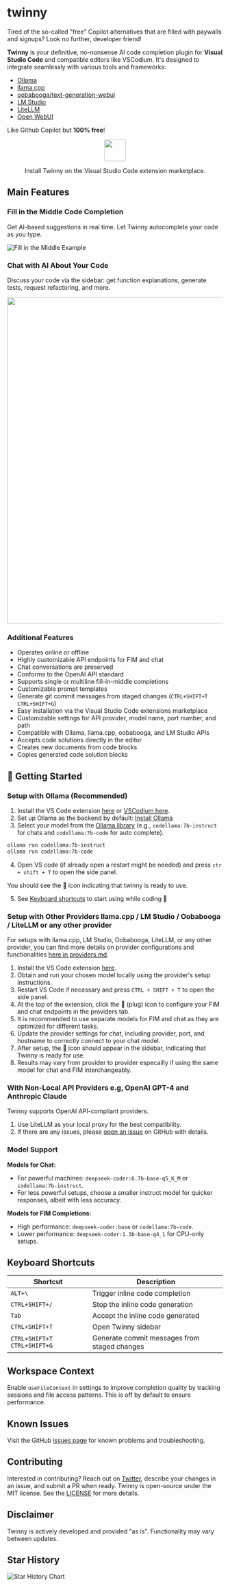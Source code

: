 # twinny

Tired of the so-called "free" Copilot alternatives that are filled with paywalls and signups? Look no further, developer friend!

**Twinny** is your definitive, no-nonsense AI code completion plugin for **Visual Studio Code** and compatible editors like VSCodium. It's designed to integrate seamlessly with various tools and frameworks:

- [Ollama](https://github.com/jmorganca/ollama)
- [llama.cpp](https://github.com/ggerganov/llama.cpp)
- [oobabooga/text-generation-webui](https://github.com/oobabooga/text-generation-webui)
- [LM Studio](https://github.com/lmstudio-ai)
- [LiteLLM](https://github.com/BerriAI/litellm)
- [Open WebUI](https://github.com/open-webui/open-webui)

Like Github Copilot but **100% free**!

<div align="center">
    <a href="https://marketplace.visualstudio.com/items?itemName=rjmacarthy.twinny">
      <img src="https://code.visualstudio.com/assets/images/code-stable.png" height="50" />
    </a>
    <p>
      Install Twinny on the Visual Studio Code extension marketplace.
    </p>
</div>

## Main Features

### Fill in the Middle Code Completion

Get AI-based suggestions in real time. Let Twinny autocomplete your code as you type.

![Fill in the Middle Example](https://github.com/rjmacarthy/twinny/assets/5537428/69f567c0-2700-4474-b621-6099255bc87b)

### Chat with AI About Your Code

Discuss your code via the sidebar: get function explanations, generate tests, request refactoring, and more.

<img src="https://github.com/rjmacarthy/twinny/assets/5537428/a5c5bb34-60f6-41f6-8226-c62cf4c17c1d" width="760"/>

### Additional Features

- Operates online or offline
- Highly customizable API endpoints for FIM and chat
- Chat conversations are preserved
- Conforms to the OpenAI API standard
- Supports single or multiline fill-in-middle completions
- Customizable prompt templates
- Generate git commit messages from staged changes (`CTRL+SHIFT+T CTRL+SHIFT+G`)
- Easy installation via the Visual Studio Code extensions marketplace
- Customizable settings for API provider, model name, port number, and path
- Compatible with Ollama, llama.cpp, oobabooga, and LM Studio APIs
- Accepts code solutions directly in the editor
- Creates new documents from code blocks
- Copies generated code solution blocks

## 🚀 Getting Started

### Setup with Ollama (Recommended)

1. Install the VS Code extension [here](https://marketplace.visualstudio.com/items?itemName=rjmacarthy.twinny) or [VSCodium here](https://open-vsx.org/extension/rjmacarthy/twinny).
2. Set up Ollama as the backend by default: [Install Ollama](https://ollama.com/)
3. Select your model from the [Ollama library](https://ollama.com/library) (e.g., `codellama:7b-instruct` for chats and `codellama:7b-code` for auto complete).

```sh
ollama run codellama:7b-instruct
ollama run codellama:7b-code
```

4. Open VS code (if already open a restart might be needed) and press `ctr + shift + T` to open the side panel.

You should see the 🤖 icon indicating that twinny is ready to use.

5. See [Keyboard shortcuts](#keyboard-shortcuts) to start using while coding 🎉

### Setup with Other Providers llama.cpp / LM Studio / Oobabooga / LiteLLM or any other provider

For setups with llama.cpp, LM Studio, Oobabooga, LiteLLM, or any other provider, you can find more details on provider configurations and functionalities [here in providers.md](https://github.com/rjmacarthy/twinny/blob/main/docs/providers.md).

1. Install the VS Code extension [here](https://marketplace.visualstudio.com/items?itemName=rjmacarthy.twinny).
2. Obtain and run your chosen model locally using the provider's setup instructions.
3. Restart VS Code if necessary and press `CTRL + SHIFT + T` to open the side panel.
4. At the top of the extension, click the 🔌 (plug) icon to configure your FIM and chat endpoints in the providers tab.
5. It is recommended to use separate models for FIM and chat as they are optimized for different tasks.
6. Update the provider settings for chat, including provider, port, and hostname to correctly connect to your chat model.
7. After setup, the 🤖 icon should appear in the sidebar, indicating that Twinny is ready for use.
8. Results may vary from provider to provider especailly if using the same model for chat and FIM interchangeably.

### With Non-Local API Providers e.g, OpenAI GPT-4 and Anthropic Claude

Twinny supports OpenAI API-compliant providers.

1. Use LiteLLM as your local proxy for the best compatibility.
2. If there are any issues, please [open an issue](https://github.com/rjmacarthy/twinny/issues/new/choose) on GitHub with details.

### Model Support

**Models for Chat:**
- For powerful machines: `deepseek-coder:6.7b-base-q5_K_M` or `codellama:7b-instruct`.
- For less powerful setups, choose a smaller instruct model for quicker responses, albeit with less accuracy.

**Models for FIM Completions:**
- High performance: `deepseek-coder:base` or `codellama:7b-code`.
- Lower performance: `deepseek-coder:1.3b-base-q4_1` for CPU-only setups.

## Keyboard Shortcuts

| Shortcut                 | Description                                      |
| -------------------------| -------------------------------------------------|
| `ALT+\`                  | Trigger inline code completion                   |
| `CTRL+SHIFT+/`           | Stop the inline code generation                  | 
| `Tab`                    | Accept the inline code generated                 |
| `CTRL+SHIFT+T`           | Open Twinny sidebar                              |
| `CTRL+SHIFT+T CTRL+SHIFT+G` | Generate commit messages from staged changes   |

## Workspace Context

Enable `useFileContext` in settings to improve completion quality by tracking sessions and file access patterns. This is off by default to ensure performance.

## Known Issues

Visit the GitHub [issues page](https://github.com/rjmacarthy/twinny/issues) for known problems and troubleshooting.

## Contributing

Interested in contributing? Reach out on [Twitter](https://x.com/rjmacarthy), describe your changes in an issue, and submit a PR when ready. Twinny is open-source under the MIT license. See the [LICENSE](https://github.com/rjmacarthy/twinny/blob/master/LICENSE) for more details.

## Disclaimer

Twinny is actively developed and provided "as is". Functionality may vary between updates.

## Star History

<picture>
 <source media="(prefers-color-scheme: dark)" srcset="https://api.star-history.com/svg?repos=rjmacarthy/twinny&type=Date&theme=dark" />
 <source media="(prefers-color-scheme: light)" srcset="https://api.star-history.com/svg?repos=rjmacarthy/twinny&type=Date" />
 <img alt="Star History Chart" src="https://api.star-history.com/svg?repos=rjmacarthy/twinny&type=Date" />
</picture>
